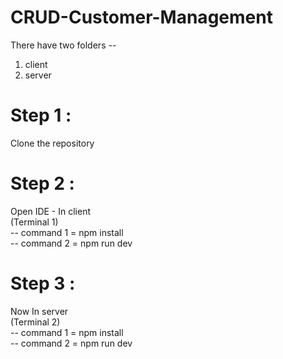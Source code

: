# CRUD-Customer-Management

There have two folders --
1. client
2. server

# Step 1 :
Clone the repository

# Step 2 :
Open IDE - In client <br/>
      (Terminal 1) <br/>
-- command 1 = npm install <br/>
-- command 2 = npm run dev

# Step 3 :
Now In server <br/>
     (Terminal 2) <br/>
-- command 1 = npm install <br/>
-- command 2 = npm run dev

